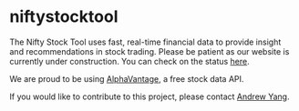 # niftystocktool
The Nifty Stock Tool uses fast, real-time financial data to provide insight and recommendations in stock trading. Please be patient as our website is currently under construction. You can check on the status [here](https://www.realandrewyang.github.io/niftystocktool).

We are proud to be using [AlphaVantage](https://www.alphavantage.co), a free stock data API.

If you would like to contribute to this project, please contact [Andrew Yang](https://www.realandrewyang.github.io).
